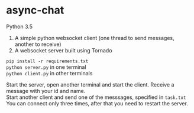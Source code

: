 # async-chat
Python 3.5  
1. A simple python websocket client (one thread to send messages, another to receive)  
2. A websocket server built using Tornado

`pip install -r requirements.txt`  
`python server.py` in one terminal  
`python client.py` in other terminals  

Start the server, open another terminal and start the client. Receive a message with your id and name.  
Start another client and send one of the messsages, specified in `task.txt`  
You can connect only three times, after that you need to restart the server.

